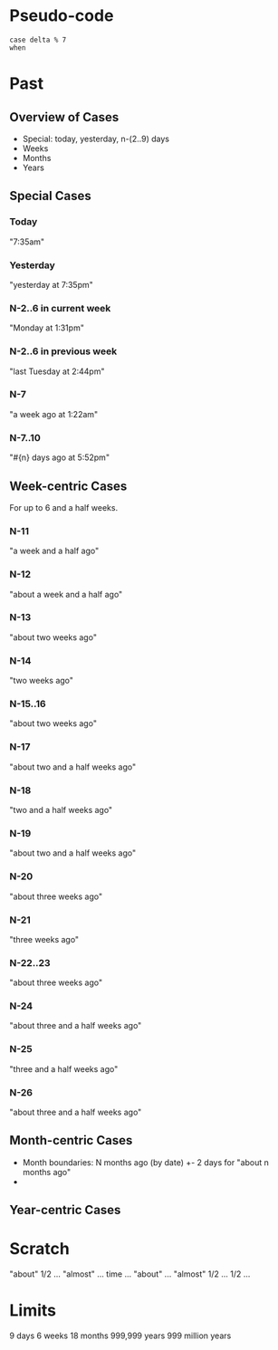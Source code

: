# Pseudo-code

    case delta % 7
    when

# Past

## Overview of Cases

 * Special: today, yesterday, n-(2..9) days
 * Weeks
 * Months
 * Years

## Special Cases

### Today

"7:35am"

### Yesterday

"yesterday at 7:35pm"

### N-2..6 in current week

"Monday at 1:31pm"

### N-2..6 in previous week

"last Tuesday at 2:44pm"

### N-7

"a week ago at 1:22am"

### N-7..10

"#{n} days ago at 5:52pm"

## Week-centric Cases

For up to 6 and a half weeks.

### N-11

"a week and a half ago"

### N-12

"about a week and a half ago"

### N-13

"about two weeks ago"

### N-14

"two weeks ago"

### N-15..16

"about two weeks ago"

### N-17

"about two and a half weeks ago"

### N-18

"two and a half weeks ago"

### N-19

"about two and a half weeks ago"

### N-20

"about three weeks ago"

### N-21

"three weeks ago"

### N-22..23

"about three weeks ago"

### N-24

"about three and a half weeks ago"

### N-25

"three and a half weeks ago"

### N-26

"about three and a half weeks ago"

## Month-centric Cases

 * Month boundaries: N months ago (by date) +- 2 days for "about n months ago"
 *

## Year-centric Cases

# Scratch

"about" 1/2 ... "almost" ... time ... "about" ... "almost" 1/2 ... 1/2 ...

# Limits

9 days
6 weeks
18 months
999,999 years
999 million years
